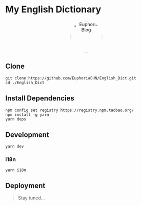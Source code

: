 # My English Dictionary

<p align="center">
  <a href="javascript:void(0)">
    <img
      alt="Euphoria Blog"
      src="https://qlogo4.store.qq.com/qzone/879969355/879969355/100?1491838236"
      style="width: 100px; border-radius: 50%;"
    />
  </a>
</p>

## Clone 

```shell
git clone https://github.com/EuphoriaCHN/English_Dict.git
cd ./English_Dict
```

## Install Dependencies

```shell
npm config set registry https://registry.npm.taobao.org/
npm install -g yarn
yarn deps
```

## Development

```shell
yarn dev
```

### i18n

```shell
yarn i18n
```

## Deployment

> Stay tuned...
